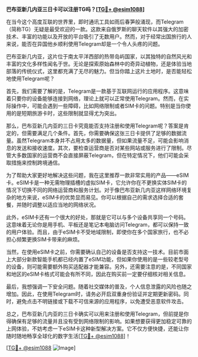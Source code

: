 **巴布亚新几内亚三日卡可以注册TG吗？[[TG💪+ @esim1088](https://t.me/s/esim1088)]**

在当今这个高度互联的世界里，即时通讯工具如雨后春笋般涌现，而Telegram（简称TG）无疑是最受欢迎的一款。这款来自俄罗斯的聊天软件以其强大的加密技术、丰富的功能以及开放的平台吸引了无数用户。然而，对于经常出国旅行的人来说，能否在异国他乡顺利使用Telegram却是一个令人头疼的问题。

巴布亚新几内亚，这片位于南太平洋西部的热带岛屿国家，以其独特的自然风光和丰富的文化多样性闻名于世。无论是探索原始森林中的奇异动植物，还是体验当地部落的传统仪式，这里都充满了无尽的魅力。但当你踏上这片土地时，是否能轻松地使用Telegram呢？

首先，我们需要了解的是，Telegram是一款基于互联网运行的应用程序。这意味着只要你的设备能够连接到网络，理论上就可以正常使用Telegram。然而，在实际操作中，可能会遇到一些障碍，比如网络限制或者SIM卡的问题。特别是当你使用的是短期旅游卡时，这些限制就显得尤为突出。

那么，巴布亚新几内亚的三日卡究竟能否支持注册和使用Telegram呢？答案是肯定的，但需要满足几个条件。首先，你需要确保这张三日卡提供了足够的数据流量。虽然Telegram本身并不占用太多的数据量，但如果流量不足，可能会影响消息的发送和接收速度。其次，要检查运营商是否对某些网站或服务进行了限制。尽管大多数国家的运营商不会直接屏蔽Telegram，但在特定情况下，他们可能会采取措施来控制跨境通信。

为了帮助大家更好地解决这些问题，我在这里推荐一款非常实用的产品——eSIM卡。eSIM卡是一种无需物理插槽的虚拟SIM卡，它允许你在不更换实体SIM卡的情况下切换不同的网络运营商和服务计划。对于像巴布亚新几内亚这样网络环境复杂的地方来说，eSIM卡的优势显而易见。你可以根据自己的需求选择合适的套餐，并随时调整以适应当地的网络状况。

此外，eSIM卡还有一个很大的好处，那就是它可以与多个设备共享同一个号码。这意味着无论你是用手机、平板还是笔记本电脑访问Telegram，都可以保持一致的用户体验。而且，由于eSIM卡不受地域限制，即使你在多个国家旅行，也不必担心频繁更换SIM卡带来的麻烦。

当然，在使用eSIM卡之前，你需要确认自己的设备是否支持这一技术。目前市面上大部分新款智能手机都已经内置了eSIM功能，但如果你使用的是一些较老型号的设备，则可能需要额外购买适配器才能兼容。另外，还需要注意的是，不同国家和地区的eSIM卡格式可能会有所不同，因此在购买前一定要仔细核对相关信息。

最后，我想强调一下安全问题。随着社交媒体的普及，个人信息泄露的风险也随之增加。因此，在使用Telegram时，请务必开启双重身份验证并定期更新密码。同时，避免点击不明链接或下载不可信来源的应用程序，以免遭受恶意软件攻击。

总之，巴布亚新几内亚的三日卡确实可以用来注册和使用Telegram，但前提是你得确保有足够的流量并且没有受到网络限制的影响。如果想要获得更加稳定可靠的上网体验，不妨考虑一下eSIM卡这种新型解决方案。它不仅方便快捷，还能让你随时随地畅享全球化的数字生活[[TG💪+ @esim1088](https://t.me/s/esim1088)]！

[[TG💪+ @esim1088](https://t.me/s/esim1088) ![Image](https://i.postimg.cc/4NQfJmqS/Snipaste-2025-05-13-00-14-12.png)]
